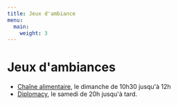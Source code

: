```yaml
---
title: Jeux d'ambiance
menu:
  main:
    weight: 3
---
```


# Jeux d'ambiances
  - [Chaîne alimentaire](chaine-alimentaire), le dimanche de 10h30 jusqu'à 12h
  - [Diplomacy](diplomacy), le samedi de 20h jusqu'à tard.

